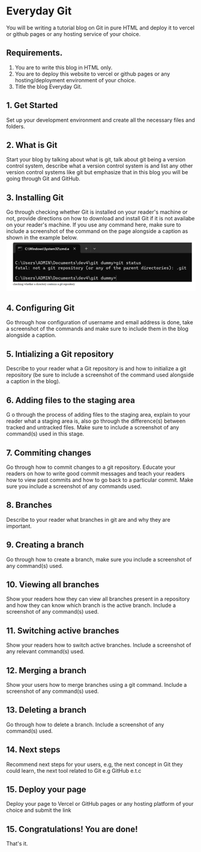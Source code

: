 # Everyday Git
You will be writing a tutorial blog on Git in pure HTML and deploy it to vercel or github pages or any hosting service of your choice.

## Requirements.
1. You are to write this blog in HTML only.
1. You are to deploy this website to vercel or github pages or any hosting/deployment environment of your choice.
1. Title the blog Everyday Git.

## 1. Get Started
Set up your development environment and create all the necessary files and folders.

## 2. What is Git
Start your blog by talking about what is git, talk about git being a version control system, describe what a version control system is and list any other version control systems like git but emphasize that in this blog you will be going through Git and GitHub.

## 3. Installing Git
Go through checking whether Git is installed on your reader's machine or not, provide directions on how to download and install Git if it is not availabe on your reader's machine. If you use any command here, make sure to include a screenshot of the command on the page alongside a caption as shown in the example below.
![Example](./assets/r-example-1.png)

## 4. Configuring Git
Go through how configuration of username and email address is done, take a screenshot of the commands and make sure to include them in the blog alongside a caption.

## 5. Intializing a Git repository
Describe to your reader what a Git repository is and how to initialize a git repository (be sure to include a screenshot of the command used alongside a caption in the blog).

## 6. Adding files to the staging area
G
o through the process of adding files to the staging area, explain to your reader what a staging area is, also go through the difference(s) between tracked and untracked files. Make sure to include a screenshot of any command(s) used in this stage.

## 7. Commiting changes
Go through how to commit changes to a git repository. Educate your readers on how to write good commit messages and teach your readers how to view past commits and how to go back to a particular commit. Make sure you include a screenshot of any commands used.

## 8. Branches
Describe to your reader what branches in git are and why they are important.
## 9. Creating a branch
Go through how to create a branch, make sure you include a screenshot of any command(s) used.

## 10. Viewing all branches
Show your readers how they can view all branches present in a repository and how they can know which branch is the active branch. Include a screenshot of any command(s) used.

## 11. Switching active branches
Show your readers how to switch active branches. Include a screenshot of any relevant command(s) used.

## 12. Merging a branch
Show your users how to merge branches using a git command. Include a screenshot of any command(s) used.

## 13. Deleting a branch
Go through how to delete a branch. Include a screenshot of any command(s) used.

## 14. Next steps
Recommend next steps for your users, e.g, the next concept in Git they could learn, the next tool related to Git e.g GitHub e.t.c

## 15. Deploy your page
Deploy your page to Vercel or GitHub pages or any hosting platform of your choice and submit the link

## 15. Congratulations! You are done!
That's it.